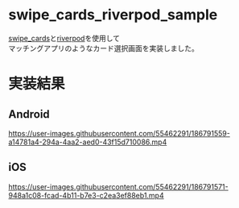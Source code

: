 # swipe_cards_riverpod_sample
[swipe_cards](https://pub.dev/packages/swipe_cards)と[riverpod](https://pub.dev/packages/riverpod)を使用して<br>
マッチングアプリのようなカード選択画面を実装しました。

# 実装結果
## Android
https://user-images.githubusercontent.com/55462291/186791559-a14781a4-294a-4aa2-aed0-43f15d710086.mp4

## iOS
https://user-images.githubusercontent.com/55462291/186791571-948a1c08-fcad-4b11-b7e3-c2ea3ef88eb1.mp4
